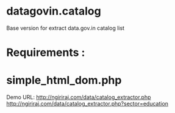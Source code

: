 datagovin.catalog
=================

Base version for extract data.gov.in catalog list

# Requirements :
# simple_html_dom.php

Demo URL:
http://ngiriraj.com/data/catalog_extractor.php
http://ngiriraj.com/data/catalog_extractor.php?sector=education
